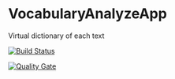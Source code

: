 # VocabularyAnalyzeApp
Virtual dictionary of each text

[![Build Status](https://travis-ci.org/RoboBlog/VocabularyAnalyzeApp.svg?branch=master)](https://travis-ci.org/RoboBlog/VocabularyAnalyzeApp)

[![Quality Gate](http://80.211.141.198:9000/api/badges/gate?key=com.qualinsight.plugins.sonarqube:qualinsight-plugins-sonarqube-badges)](http://80.211.141.198:9000/dashboard/index/com.qualinsight.plugins.sonarqube:qualinsight-plugins-sonarqube-badges)

